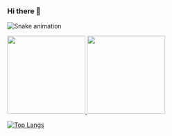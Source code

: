 ### Hi there 👋

![Snake animation](https://github.com/rubemruarllen-mcd/rubemruarllen-mcd/blob/output/github-contribution-grid-snake.svg)

<div>
<a href="https://github.com/rubemruarllen-mcd">
<img height="180em" src="https://github-readme-stats.vercel.app/api/top-langs/?username=rubemruarllen-mcd&layout=compact&langs_count=7&theme=merko"/>
<img height="180em" src="https://github-readme-stats.vercel.app/api?username=rubemruarllen-mcd&show_icons=true&theme=merko&include_all_commits=true&count_private=true"/>
</div>

[![Top Langs](https://github-readme-stats.vercel.app/api/top-langs/?username=rubemruarllen-mcd&layout=compact)](https://github.com/rubemruarllen-mcd/github-readme-stats)


<!--
**rubemruarllen-mcd/rubemruarllen-mcd** is a ✨ _special_ ✨ repository because its `README.md` (this file) appears on your GitHub profile.

Here are some ideas to get you started:

- 🔭 I’m currently working on ...
- 🌱 I’m currently learning ...
- 👯 I’m looking to collaborate on ...
- 🤔 I’m looking for help with ...
- 💬 Ask me about ...
- 📫 How to reach me: ...
- 😄 Pronouns: ...
- ⚡ Fun fact: ...
-->
